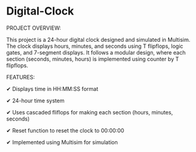 
# Digital-Clock
PROJECT OVERVIEW:

This project is a 24-hour digital clock designed and simulated in Multisim. The clock displays hours, minutes, and seconds using T flipflops, logic gates, and 7-segment displays. It follows a modular design, where each section (seconds, minutes, hours) is implemented using counter by T flipflops. 

FEATURES:

✔ Displays time in HH:MM:SS format

✔ 24-hour time system

✔ Uses cascaded fliflops for making each section (hours, minutes, seconds)

✔ Reset function to reset the clock to 00:00:00

✔ Implemented using Multisim for simulation 



